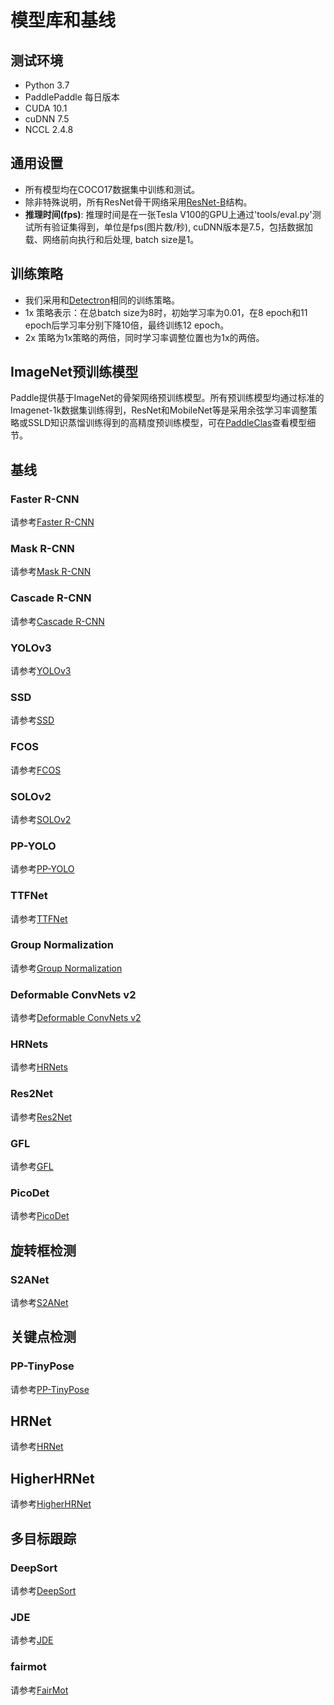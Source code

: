 # 模型库和基线

## 测试环境

- Python 3.7
- PaddlePaddle 每日版本
- CUDA 10.1
- cuDNN 7.5
- NCCL 2.4.8

## 通用设置

- 所有模型均在COCO17数据集中训练和测试。
- 除非特殊说明，所有ResNet骨干网络采用[ResNet-B](https://arxiv.org/pdf/1812.01187)结构。
- **推理时间(fps)**: 推理时间是在一张Tesla V100的GPU上通过'tools/eval.py'测试所有验证集得到，单位是fps(图片数/秒), cuDNN版本是7.5，包括数据加载、网络前向执行和后处理, batch size是1。

## 训练策略

- 我们采用和[Detectron](https://github.com/facebookresearch/Detectron/blob/master/MODEL_ZOO.md#training-schedules)相同的训练策略。
- 1x 策略表示：在总batch size为8时，初始学习率为0.01，在8 epoch和11 epoch后学习率分别下降10倍，最终训练12 epoch。
- 2x 策略为1x策略的两倍，同时学习率调整位置也为1x的两倍。

## ImageNet预训练模型

Paddle提供基于ImageNet的骨架网络预训练模型。所有预训练模型均通过标准的Imagenet-1k数据集训练得到，ResNet和MobileNet等是采用余弦学习率调整策略或SSLD知识蒸馏训练得到的高精度预训练模型，可在[PaddleClas](https://github.com/PaddlePaddle/PaddleClas)查看模型细节。


## 基线

### Faster R-CNN

请参考[Faster R-CNN](https://github.com/PaddlePaddle/PaddleDetection/tree/develop/configs/faster_rcnn/)

### Mask R-CNN

请参考[Mask R-CNN](https://github.com/PaddlePaddle/PaddleDetection/tree/develop/configs/mask_rcnn/)

### Cascade R-CNN

请参考[Cascade R-CNN](https://github.com/PaddlePaddle/PaddleDetection/tree/develop/configs/cascade_rcnn)

### YOLOv3

请参考[YOLOv3](https://github.com/PaddlePaddle/PaddleDetection/tree/develop/configs/yolov3/)

### SSD

请参考[SSD](https://github.com/PaddlePaddle/PaddleDetection/tree/develop/configs/ssd/)

### FCOS

请参考[FCOS](https://github.com/PaddlePaddle/PaddleDetection/tree/develop/configs/fcos/)

### SOLOv2

请参考[SOLOv2](https://github.com/PaddlePaddle/PaddleDetection/tree/develop/configs/solov2/)

### PP-YOLO

请参考[PP-YOLO](https://github.com/PaddlePaddle/PaddleDetection/tree/develop/configs/ppyolo/)

### TTFNet

请参考[TTFNet](https://github.com/PaddlePaddle/PaddleDetection/tree/develop/configs/ttfnet/)

### Group Normalization

请参考[Group Normalization](https://github.com/PaddlePaddle/PaddleDetection/tree/develop/configs/gn/)

### Deformable ConvNets v2

请参考[Deformable ConvNets v2](https://github.com/PaddlePaddle/PaddleDetection/tree/develop/configs/dcn/)

### HRNets

请参考[HRNets](https://github.com/PaddlePaddle/PaddleDetection/tree/develop/configs/hrnet/)

### Res2Net

请参考[Res2Net](https://github.com/PaddlePaddle/PaddleDetection/tree/develop/configs/res2net/)

### GFL

请参考[GFL](https://github.com/PaddlePaddle/PaddleDetection/tree/develop/configs/gfl)

### PicoDet

请参考[PicoDet](https://github.com/PaddlePaddle/PaddleDetection/tree/develop/configs/picodet)


## 旋转框检测

### S2ANet

请参考[S2ANet](https://github.com/PaddlePaddle/PaddleDetection/tree/develop/configs/dota/)

## 关键点检测

### PP-TinyPose

请参考[PP-TinyPose](https://github.com/PaddlePaddle/PaddleDetection/tree/develop/configs/keypoint/tiny_pose)

## HRNet

请参考[HRNet](https://github.com/PaddlePaddle/PaddleDetection/tree/develop/configs/keypoint/hrnet)

## HigherHRNet

请参考[HigherHRNet](https://github.com/PaddlePaddle/PaddleDetection/tree/develop/configs/keypoint/higherhrnet)

## 多目标跟踪

### DeepSort

请参考[DeepSort](https://github.com/PaddlePaddle/PaddleDetection/tree/develop/configs/mot/deepsort)

### JDE

请参考[JDE](https://github.com/PaddlePaddle/PaddleDetection/tree/develop/configs/mot/jde)

### fairmot 

请参考[FairMot](https://github.com/PaddlePaddle/PaddleDetection/tree/develop/configs/mot/fairmot)
